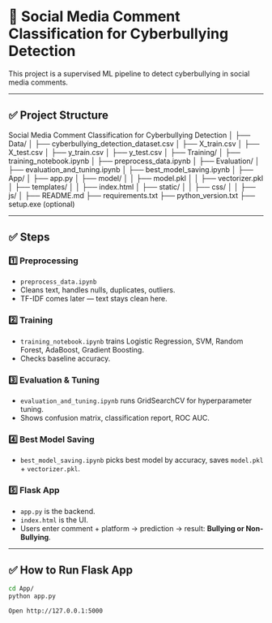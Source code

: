 # 📌 Social Media Comment Classification for Cyberbullying Detection

This project is a supervised ML pipeline to detect cyberbullying in social media comments.

---

## ✅ Project Structure

Social Media Comment Classification for Cyberbullying Detection
│
├── Data/
│ ├── cyberbullying_detection_dataset.csv
│ ├── X_train.csv
│ ├── X_test.csv
│ ├── y_train.csv
│ ├── y_test.csv
│
├── Training/
│ ├── training_notebook.ipynb
│ ├── preprocess_data.ipynb
│
├── Evaluation/
│ ├── evaluation_and_tuning.ipynb
│ ├── best_model_saving.ipynb
│
├── App/
│ ├── app.py
│ ├── model/
│ │ ├── model.pkl
│ │ ├── vectorizer.pkl
│ ├── templates/
│ │ ├── index.html
│ ├── static/
│ │ ├── css/
│ │ ├── js/
│
├── README.md
├── requirements.txt
├── python_version.txt
├── setup.exe (optional)

---

## ✅ Steps

### 1️⃣ Preprocessing  
- `preprocess_data.ipynb`  
- Cleans text, handles nulls, duplicates, outliers.
- TF-IDF comes later — text stays clean here.

### 2️⃣ Training  
- `training_notebook.ipynb` trains Logistic Regression, SVM, Random Forest, AdaBoost, Gradient Boosting.
- Checks baseline accuracy.

### 3️⃣ Evaluation & Tuning  
- `evaluation_and_tuning.ipynb` runs GridSearchCV for hyperparameter tuning.
- Shows confusion matrix, classification report, ROC AUC.

### 4️⃣ Best Model Saving  
- `best_model_saving.ipynb` picks best model by accuracy, saves `model.pkl` + `vectorizer.pkl`.

### 5️⃣ Flask App  
- `app.py` is the backend.  
- `index.html` is the UI.  
- Users enter comment + platform → prediction → result: **Bullying or Non-Bullying**.

---

## ✅ How to Run Flask App

```bash
cd App/
python app.py

Open http://127.0.0.1:5000
